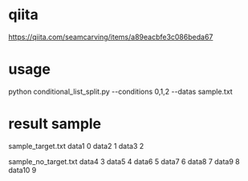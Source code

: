 # qiita

https://qiita.com/seamcarving/items/a89eacbfe3c086beda67

# usage

python conditional_list_split.py --conditions 0,1,2 --datas sample.txt

# result sample

sample_target.txt
data1 0
data2 1
data3 2

sample_no_target.txt
data4 3
data5 4
data6 5
data7 6
data8 7
data9 8
data10 9
